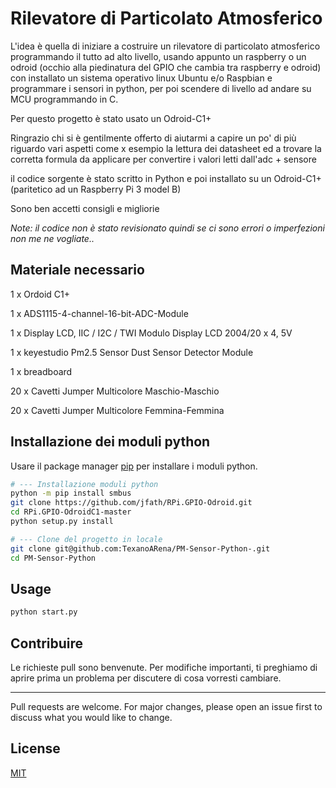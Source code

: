 # Rilevatore di Particolato Atmosferico

L'idea è quella di iniziare a costruire un rilevatore di particolato atmosferico programmando il tutto ad alto livello, usando appunto un raspberry o un odroid (occhio alla piedinatura del GPIO che cambia tra raspberry e odroid) con installato un sistema operativo linux Ubuntu e/o Raspbian e programmare i sensori in python, per poi scendere di livello ad andare su MCU programmando in C.

Per questo progetto è stato usato un Odroid-C1+

Ringrazio chi si è gentilmente offerto di aiutarmi a capire un po' di più riguardo vari aspetti come x esempio la lettura dei datasheet ed a trovare la corretta formula da applicare per convertire i valori letti dall'adc + sensore

il codice sorgente è stato scritto in Python e poi installato su un Odroid-C1+ (paritetico ad un Raspberry Pi 3 model B)

Sono ben accetti consigli e migliorie

*Note: il codice non è stato revisionato quindi se ci sono errori o imperfezioni non me ne vogliate..*

## Materiale necessario
1 x Ordoid C1+

1 x ADS1115-4-channel-16-bit-ADC-Module

1 x Display LCD, IIC / I2C / TWI Modulo Display LCD 2004/20 x 4, 5V

1 x keyestudio Pm2.5 Sensor Dust Sensor Detector Module

1 x breadboard

20 x Cavetti Jumper Multicolore Maschio-Maschio 

20 x Cavetti Jumper Multicolore Femmina-Femmina 

## Installazione dei moduli python

Usare il package manager [pip](https://pip.pypa.io/en/stable/) per installare i moduli python.

```bash
# --- Installazione moduli python
python -m pip install smbus
git clone https://github.com/jfath/RPi.GPIO-Odroid.git
cd RPi.GPIO-OdroidC1-master
python setup.py install

# --- Clone del progetto in locale
git clone git@github.com:TexanoARena/PM-Sensor-Python-.git
cd PM-Sensor-Python
```

## Usage
```python
python start.py
```

## Contribuire

Le richieste pull sono benvenute. Per modifiche importanti, ti preghiamo di aprire prima un problema per discutere di cosa vorresti cambiare.

---

Pull requests are welcome. For major changes, please open an issue first to discuss what you would like to change.

## License
[MIT](https://choosealicense.com/licenses/mit/)